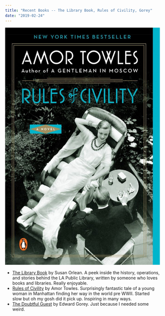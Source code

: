 ```yaml
---
title: "Recent Books -- The Library Book, Rules of Civility, Gorey"
date: "2019-02-24"
---
```


![](images/91fWfmE1GzL-668x1024.jpg)

- [The Library Book](https://www.amazon.com/Library-Book-Susan-Orlean/dp/1476740186/) by Susan Orlean. A peek inside the history, operations, and stories behind the LA Public Library, written by someone who loves books and libraries. Really enjoyable.
- [Rules of Civility](https://www.amazon.com/Rules-Civility-Novel-Amor-Towles-ebook/dp/B004IYJDVG) by Amor Towles. Surprisingly fantastic tale of a young woman in Manhattan finding her way in the world pre WWII. Started slow but oh my gosh did it pick up. Inspiring in many ways.
- [The Doubtful Guest](https://www.amazon.com/Doubtful-Guest-Edward-Gorey/dp/0151003130) by Edward Gorey. Just because I needed some weird.
